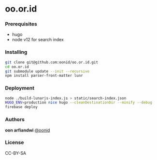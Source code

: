  

# oo.or.id

### Prerequisites

* hugo
* node v12 for search index

### Installing

```bash
git clone git@github.com:oonid/oo.or.id.git
cd oo.or.id
git submodule update --init --recursive
npm install parser-front-matter lunr
```

### Deployment

```bash
node ./build-lunarjs-index.js > static/search-index.json
HUGO_ENV=production nice hugo --cleanDestinationDir --minify --debug
firebase deploy
```

### Authors

**oon arfiandwi** [@oonid](https://github.com/oonid)

### License

CC-BY-SA
